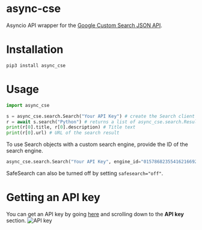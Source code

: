 # async-cse
Asyncio API wrapper for the [Google Custom Search JSON API](https://developers.google.com/custom-search/v1/overview).
# Installation
`pip3 install async_cse`
# Usage
```python
import async_cse

s = async_cse.search.Search("Your API Key") # create the Search client (uses Google by default!)
r = await s.search("Python") # returns a list of async_cse.search.Result objects
print(r[0].title, r[0].description) # Title text
print(r[0].url) # URL of the search result
```
To use Search objects with a custom search engine, provide the ID of the search engine.
```python
async_cse.search.Search("Your API Key", engine_id="015786823554162166929:mywctwj8es4")
```
SafeSearch can also be turned off by setting `safesearch="off"`.
# Getting an API key
You can get an API key by going [here](https://developers.google.com/custom-search/v1/overview) and scrolling down to the **API key** section.
![API key](https://i.imgur.com/pHXFiI8.png "Getting an API key")

